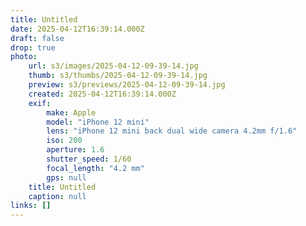 ```yaml
---
title: Untitled
date: 2025-04-12T16:39:14.000Z
draft: false
drop: true
photo:
    url: s3/images/2025-04-12-09-39-14.jpg
    thumb: s3/thumbs/2025-04-12-09-39-14.jpg
    preview: s3/previews/2025-04-12-09-39-14.jpg
    created: 2025-04-12T16:39:14.000Z
    exif:
        make: Apple
        model: "iPhone 12 mini"
        lens: "iPhone 12 mini back dual wide camera 4.2mm f/1.6"
        iso: 200
        aperture: 1.6
        shutter_speed: 1/60
        focal_length: "4.2 mm"
        gps: null
    title: Untitled
    caption: null
links: []
---
```

